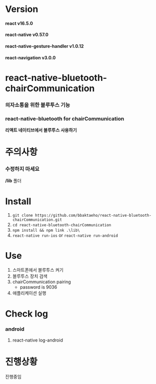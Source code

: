 # Version
#### react v16.5.0
#### react-native v0.57.0
#### react-native-gesture-handler v1.0.12
#### react-navigation v3.0.0

# react-native-bluetooth-chairCommunication
### 의자소통을 위한 블루투스 기능
### react-native-bluetooth for chairCommunication
**리액트 네이티브에서 블루투스 사용하기**

# 주의사항
### 수정하지 마세요
**/lib** 폴더

# Install
1. `git clone https://github.com/bbaktaeho/react-native-bluetooth-chairCommunication.git`
2. `cd react-native-bluetooth-chairCommunication`
3. `npm install && npm link .\lib\`
5. `react-native run-ios` or `react-native run-android`

# Use
1. 스마트폰에서 블루투스 켜기
1. 블루투스 장치 검색
1. chairCommunication pairing
     - password is 9036
1. 애플리케이션 실행

# Check log
### android
1. react-native log-android


# 진행상황
진행중임
